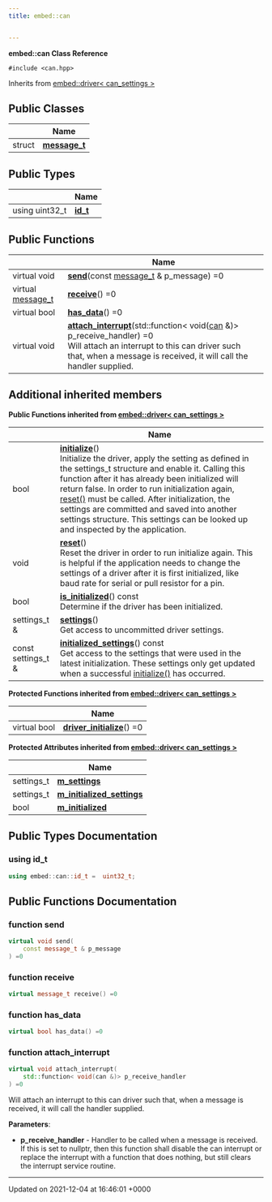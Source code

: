 ```yaml
---
title: embed::can


---
```


**embed::can Class Reference**




`#include <can.hpp>`

Inherits from [embed::driver< can_settings >](classes/classembed_1_1driver/)

## Public Classes

|                | Name           |
| -------------- | -------------- |
| struct | **[message_t](classes/structembed_1_1can_1_1message__t/)**  |

## Public Types

|                | Name           |
| -------------- | -------------- |
| using uint32_t | **[id_t](classes/classembed_1_1can/#using-id-t)**  |

## Public Functions

|                | Name           |
| -------------- | -------------- |
| virtual void | **[send](classes/classembed_1_1can/#function-send)**(const [message_t](classes/structembed_1_1can_1_1message__t/) & p_message) =0 |
| virtual [message_t](classes/structembed_1_1can_1_1message__t/) | **[receive](classes/classembed_1_1can/#function-receive)**() =0 |
| virtual bool | **[has_data](classes/classembed_1_1can/#function-has-data)**() =0 |
| virtual void | **[attach_interrupt](classes/classembed_1_1can/#function-attach-interrupt)**(std::function< void([can](classes/classembed_1_1can/) &)> p_receive_handler) =0<br>Will attach an interrupt to this can driver such that, when a message is received, it will call the handler supplied.  |

## Additional inherited members

**Public Functions inherited from [embed::driver< can_settings >](classes/classembed_1_1driver/)**

|                | Name           |
| -------------- | -------------- |
| bool | **[initialize](classes/classembed_1_1driver/#function-initialize)**()<br>Initialize the driver, apply the setting as defined in the settings_t structure and enable it. Calling this function after it has already been initialized will return false. In order to run initialization again, [reset()]() must be called. After initialization, the settings are committed and saved into another settings structure. This settings can be looked up and inspected by the application.  |
| void | **[reset](classes/classembed_1_1driver/#function-reset)**()<br>Reset the driver in order to run initialize again. This is helpful if the application needs to change the settings of a driver after it is first initialized, like baud rate for serial or pull resistor for a pin.  |
| bool | **[is_initialized](classes/classembed_1_1driver/#function-is-initialized)**() const<br>Determine if the driver has been initialized.  |
| settings_t & | **[settings](classes/classembed_1_1driver/#function-settings)**()<br>Get access to uncommitted driver settings.  |
| const settings_t & | **[initialized_settings](classes/classembed_1_1driver/#function-initialized-settings)**() const<br>Get access to the settings that were used in the latest initialization. These settings only get updated when a successful [initialize()](classes/classembed_1_1driver/#function-initialize) has occurred.  |

**Protected Functions inherited from [embed::driver< can_settings >](classes/classembed_1_1driver/)**

|                | Name           |
| -------------- | -------------- |
| virtual bool | **[driver_initialize](classes/classembed_1_1driver/#function-driver-initialize)**() =0 |

**Protected Attributes inherited from [embed::driver< can_settings >](classes/classembed_1_1driver/)**

|                | Name           |
| -------------- | -------------- |
| settings_t | **[m_settings](classes/classembed_1_1driver/#variable-m-settings)**  |
| settings_t | **[m_initialized_settings](classes/classembed_1_1driver/#variable-m-initialized-settings)**  |
| bool | **[m_initialized](classes/classembed_1_1driver/#variable-m-initialized)**  |


## Public Types Documentation

### using id_t

```cpp
using embed::can::id_t =  uint32_t;
```


## Public Functions Documentation

### function send

```cpp
virtual void send(
    const message_t & p_message
) =0
```


### function receive

```cpp
virtual message_t receive() =0
```


### function has_data

```cpp
virtual bool has_data() =0
```


### function attach_interrupt

```cpp
virtual void attach_interrupt(
    std::function< void(can &)> p_receive_handler
) =0
```

Will attach an interrupt to this can driver such that, when a message is received, it will call the handler supplied. 

**Parameters**: 

  * **p_receive_handler** - Handler to be called when a message is received. If this is set to nullptr, then this function shall disable the can interrupt or replace the interrupt with a function that does nothing, but still clears the interrupt service routine. 


-------------------------------

Updated on 2021-12-04 at 16:46:01 +0000